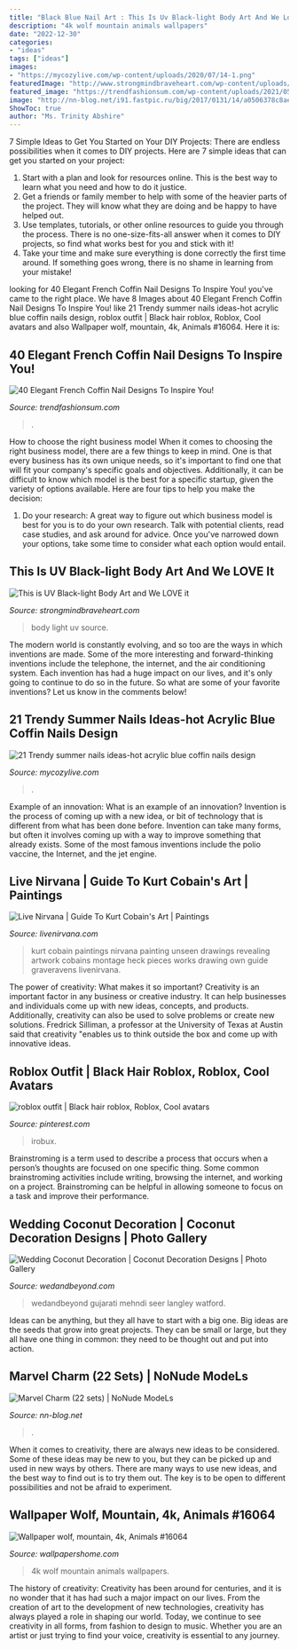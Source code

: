 ```yaml
---
title: "Black Blue Nail Art : This Is Uv Black-light Body Art And We Love It"
description: "4k wolf mountain animals wallpapers"
date: "2022-12-30"
categories:
- "ideas"
tags: ["ideas"]
images:
- "https://mycozylive.com/wp-content/uploads/2020/07/14-1.png"
featuredImage: "http://www.strongmindbraveheart.com/wp-content/uploads/TcD3cOs.jpg"
featured_image: "https://trendfashionsum.com/wp-content/uploads/2021/05/36-6.jpg"
image: "http://nn-blog.net/i91.fastpic.ru/big/2017/0131/14/a0506378c8aef89eb0291bacefd3a614.jpg"
ShowToc: true
author: "Ms. Trinity Abshire"
---
```



7 Simple Ideas to Get You Started on Your DIY Projects:
There are endless possibilities when it comes to DIY projects. Here are 7 simple ideas that can get you started on your project:
1. Start with a plan and look for resources online. This is the best way to learn what you need and how to do it justice.
2. Get a friends or family member to help with some of the heavier parts of the project. They will know what they are doing and be happy to have helped out.
3. Use templates, tutorials, or other online resources to guide you through the process. There is no one-size-fits-all answer when it comes to DIY projects, so find what works best for you and stick with it!
4. Take your time and make sure everything is done correctly the first time around. If something goes wrong, there is no shame in learning from your mistake!

	

		
looking for 40 Elegant French Coffin Nail Designs To Inspire You! you've came to the right place. We have 8 Images about 40 Elegant French Coffin Nail Designs To Inspire You! like 21 Trendy summer nails ideas-hot acrylic blue coffin nails design, roblox outfit | Black hair roblox, Roblox, Cool avatars and also Wallpaper wolf, mountain, 4k, Animals #16064. Here it is:
		
    
## 40 Elegant French Coffin Nail Designs To Inspire You!

<img loading=lazy src="https://trendfashionsum.com/wp-content/uploads/2021/05/36-6.jpg" onerror="this.onerror=null;this.src='https://tse4.mm.bing.net/th?id=OIP.VnmULlfa4N75b9QVjgo1GgHaLH&amp;pid=15.1';" alt="40 Elegant French Coffin Nail Designs To Inspire You!">

_Source: trendfashionsum.com_

>. 

	

How to choose the right business model
When it comes to choosing the right business model, there are a few things to keep in mind. One is that every business has its own unique needs, so it's important to find one that will fit your company's specific goals and objectives. Additionally, it can be difficult to know which model is the best for a specific startup, given the variety of options available. Here are four tips to help you make the decision: 
1) Do your research: A great way to figure out which business model is best for you is to do your own research. Talk with potential clients, read case studies, and ask around for advice. Once you've narrowed down your options, take some time to consider what each option would entail.

    
## This Is UV Black-light Body Art And We LOVE It

<img loading=lazy src="http://www.strongmindbraveheart.com/wp-content/uploads/TcD3cOs.jpg" onerror="this.onerror=null;this.src='https://tse1.mm.bing.net/th?id=OIP.YS7H_rPZUg3vi4Y7ge2oVAAAAA&amp;pid=15.1';" alt="This is UV Black-light Body Art and We LOVE it">

_Source: strongmindbraveheart.com_

>body light uv source. 

	

The modern world is constantly evolving, and so too are the ways in which inventions are made. Some of the more interesting and forward-thinking inventions include the telephone, the internet, and the air conditioning system. Each invention has had a huge impact on our lives, and it's only going to continue to do so in the future. So what are some of your favorite inventions? Let us know in the comments below!

    
## 21 Trendy Summer Nails Ideas-hot Acrylic Blue Coffin Nails Design

<img loading=lazy src="https://mycozylive.com/wp-content/uploads/2020/07/14-1.png" onerror="this.onerror=null;this.src='https://tse1.mm.bing.net/th?id=OIP.zqLgrkc9ZZwor9eS5SO95QHaKA&amp;pid=15.1';" alt="21 Trendy summer nails ideas-hot acrylic blue coffin nails design">

_Source: mycozylive.com_

>. 

	

Example of an innovation: What is an example of an innovation?
Invention is the process of coming up with a new idea, or bit of technology that is different from what has been done before. Invention can take many forms, but often it involves coming up with a way to improve something that already exists. Some of the most famous inventions include the polio vaccine, the Internet, and the jet engine.

    
## Live Nirvana | Guide To Kurt Cobain&#039;s Art | Paintings

<img loading=lazy src="http://www.livenirvana.com/art/artwork/KC_painting3.jpg" onerror="this.onerror=null;this.src='https://tse3.mm.bing.net/th?id=OIP.Fn2OawSWhFUm1AuiTeER-wHaLT&amp;pid=15.1';" alt="Live Nirvana | Guide To Kurt Cobain&#039;s Art | Paintings">

_Source: livenirvana.com_

>kurt cobain paintings nirvana painting unseen drawings revealing artwork cobains montage heck pieces works drawing own guide graveravens livenirvana. 

	

The power of creativity: What makes it so important?
Creativity is an important factor in any business or creative industry. It can help businesses and individuals come up with new ideas, concepts, and products. Additionally, creativity can also be used to solve problems or create new solutions. Fredrick Silliman, a professor at the University of Texas at Austin said that creativity "enables us to think outside the box and come up with innovative ideas.

    
## Roblox Outfit | Black Hair Roblox, Roblox, Cool Avatars

<img loading=lazy src="https://i.pinimg.com/736x/c4/17/ab/c417ab905681e7f23e3c4690e9d388b3.jpg" onerror="this.onerror=null;this.src='https://tse3.mm.bing.net/th?id=OIP.xcQoLF67MFXpS7v141XZewHaJ3&amp;pid=15.1';" alt="roblox outfit | Black hair roblox, Roblox, Cool avatars">

_Source: pinterest.com_

>irobux. 

	

Brainstroming is a term used to describe a process that occurs when a person’s thoughts are focused on one specific thing. Some common brainstroming activities include writing, browsing the internet, and working on a project. Brainstroming can be helpful in allowing someone to focus on a task and improve their performance.

    
## Wedding Coconut Decoration | Coconut Decoration Designs | Photo Gallery

<img loading=lazy src="https://www.wedandbeyond.com/images/photo_gallery/category-images/1-17032603jpg.jpg" onerror="this.onerror=null;this.src='https://tse2.mm.bing.net/th?id=OIP._ZKHJyaU6d1fcJX7v02lLQHaLH&amp;pid=15.1';" alt="Wedding Coconut Decoration | Coconut Decoration Designs | Photo Gallery">

_Source: wedandbeyond.com_

>wedandbeyond gujarati mehndi seer langley watford. 

	

Ideas can be anything, but they all have to start with a big one. Big ideas are the seeds that grow into great projects. They can be small or large, but they all have one thing in common: they need to be thought out and put into action.

    
## Marvel Сharm (22 Sets) | NoNude ModeLs

<img loading=lazy src="http://nn-blog.net/i91.fastpic.ru/big/2017/0131/14/a0506378c8aef89eb0291bacefd3a614.jpg" onerror="this.onerror=null;this.src='https://tse3.mm.bing.net/th?id=OIP.WtrrdV8pf7FQWPtWkHQmXgHaKv&amp;pid=15.1';" alt="Marvel Сharm (22 sets) | NoNude ModeLs">

_Source: nn-blog.net_

>. 

	

When it comes to creativity, there are always new ideas to be considered. Some of these ideas may be new to you, but they can be picked up and used in new ways by others. There are many ways to use new ideas, and the best way to find out is to try them out. The key is to be open to different possibilities and not be afraid to experiment.

    
## Wallpaper Wolf, Mountain, 4k, Animals #16064

<img loading=lazy src="https://wallpapershome.com/images/wallpapers/wolf-3840x2160-mountain-4k-16064.jpg" onerror="this.onerror=null;this.src='https://tse1.mm.bing.net/th?id=OIP.WkBNNNd8GCOmQKNU352rmQHaEK&amp;pid=15.1';" alt="Wallpaper wolf, mountain, 4k, Animals #16064">

_Source: wallpapershome.com_

>4k wolf mountain animals wallpapers. 

	

The history of creativity:
Creativity has been around for centuries, and it is no wonder that it has had such a major impact on our lives. From the creation of art to the development of new technologies, creativity has always played a role in shaping our world. Today, we continue to see creativity in all forms, from fashion to design to music. Whether you are an artist or just trying to find your voice, creativity is essential to any journey.

